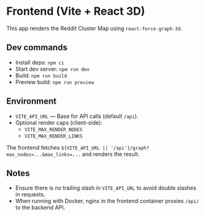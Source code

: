 # Frontend (Vite + React 3D)

This app renders the Reddit Cluster Map using `react-force-graph-3d`.

## Dev commands

- Install deps: `npm ci`
- Start dev server: `npm run dev`
- Build: `npm run build`
- Preview build: `npm run preview`

## Environment

- `VITE_API_URL` — Base for API calls (default `/api`).
- Optional render caps (client-side):
  - `VITE_MAX_RENDER_NODES`
  - `VITE_MAX_RENDER_LINKS`

The frontend fetches `${VITE_API_URL || '/api'}/graph?max_nodes=...&max_links=...` and renders the result.

## Notes

- Ensure there is no trailing slash in `VITE_API_URL` to avoid double slashes in requests.
- When running with Docker, nginx in the frontend container proxies `/api/` to the backend API.
